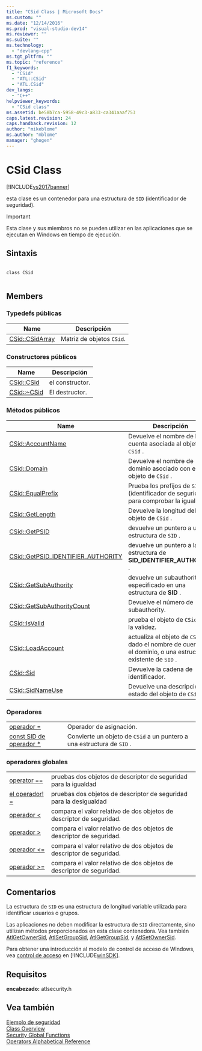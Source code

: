 ```yaml
---
title: "CSid Class | Microsoft Docs"
ms.custom: ""
ms.date: "12/14/2016"
ms.prod: "visual-studio-dev14"
ms.reviewer: ""
ms.suite: ""
ms.technology: 
  - "devlang-cpp"
ms.tgt_pltfrm: ""
ms.topic: "reference"
f1_keywords: 
  - "CSid"
  - "ATL::CSid"
  - "ATL.CSid"
dev_langs: 
  - "C++"
helpviewer_keywords: 
  - "CSid class"
ms.assetid: be58b7ca-5958-49c3-a833-ca341aaaf753
caps.latest.revision: 24
caps.handback.revision: 12
author: "mikeblome"
ms.author: "mblome"
manager: "ghogen"
---
```

# CSid Class
[!INCLUDE[vs2017banner](../../assembler/inline/includes/vs2017banner.md)]

esta clase es un contenedor para una estructura de `SID` \(identificador de seguridad\).  
  
> [!IMPORTANT]
>  Esta clase y sus miembros no se pueden utilizar en las aplicaciones que se ejecutan en Windows en tiempo de ejecución.  
  
## Sintaxis  
  
```  
  
class CSid  
  
```  
  
## Members  
  
### Typedefs públicas  
  
|Name|Descripción|  
|----------|-----------------|  
|[CSid::CSidArray](../Topic/CSid::CSidArray.md)|Matriz de objetos `CSid`.|  
  
### Constructores públicos  
  
|Name|Descripción|  
|----------|-----------------|  
|[CSid::CSid](../Topic/CSid::CSid.md)|el constructor.|  
|[CSid::~CSid](../Topic/CSid::~CSid.md)|El destructor.|  
  
### Métodos públicos  
  
|Name|Descripción|  
|----------|-----------------|  
|[CSid::AccountName](../Topic/CSid::AccountName.md)|Devuelve el nombre de la cuenta asociada al objeto de `CSid` .|  
|[CSid::Domain](../Topic/CSid::Domain.md)|Devuelve el nombre de dominio asociado con el objeto de `CSid` .|  
|[CSid::EqualPrefix](../Topic/CSid::EqualPrefix.md)|Prueba los prefijos de `SID` \(identificador de seguridad\) para comprobar la igualdad.|  
|[CSid::GetLength](../Topic/CSid::GetLength.md)|Devuelve la longitud del objeto de `CSid` .|  
|[CSid::GetPSID](../Topic/CSid::GetPSID.md)|devuelve un puntero a una estructura de `SID` .|  
|[CSid::GetPSID\_IDENTIFIER\_AUTHORITY](../Topic/CSid::GetPSID_IDENTIFIER_AUTHORITY.md)|devuelve un puntero a la estructura de **SID\_IDENTIFIER\_AUTHORITY** .|  
|[CSid::GetSubAuthority](../Topic/CSid::GetSubAuthority.md)|devuelve un subauthority especificado en una estructura de **SID** .|  
|[CSid::GetSubAuthorityCount](../Topic/CSid::GetSubAuthorityCount.md)|Devuelve el número de subauthority.|  
|[CSid::IsValid](../Topic/CSid::IsValid.md)|prueba el objeto de `CSid` para la validez.|  
|[CSid::LoadAccount](../Topic/CSid::LoadAccount.md)|actualiza el objeto de `CSid` dado el nombre de cuenta y el dominio, o una estructura existente de `SID` .|  
|[CSid::Sid](../Topic/CSid::Sid.md)|Devuelve la cadena de identificador.|  
|[CSid::SidNameUse](../Topic/CSid::SidNameUse.md)|Devuelve una descripción del estado del objeto de `CSid` .|  
  
### Operadores  
  
|||  
|-|-|  
|[operador \=](../Topic/CSid::operator%20=.md)|Operador de asignación.|  
|[const SID de operador \*](../Topic/CSid::operator%20const%20SID%20*.md)|Convierte un objeto de `CSid` a un puntero a una estructura de `SID` .|  
  
### operadores globales  
  
|||  
|-|-|  
|[operator \=\=](../Topic/CSid::operator%20==.md)|pruebas dos objetos de descriptor de seguridad para la igualdad|  
|[el operador\! \=](../Topic/CSid::operator%20!=.md)|pruebas dos objetos de descriptor de seguridad para la desigualdad|  
|[operador \<](../Topic/CSid::operator%20%3C.md)|compara el valor relativo de dos objetos de descriptor de seguridad.|  
|[operador \>](../Topic/CSid::operator%20%3E.md)|compara el valor relativo de dos objetos de descriptor de seguridad.|  
|[operador \<\=](../Topic/CSid::operator%20%3C=.md)|compara el valor relativo de dos objetos de descriptor de seguridad.|  
|[operador \>\=](../Topic/CSid::operator%20%3E=.md)|compara el valor relativo de dos objetos de descriptor de seguridad.|  
  
## Comentarios  
 La estructura de `SID` es una estructura de longitud variable utilizada para identificar usuarios o grupos.  
  
 Las aplicaciones no deben modificar la estructura de `SID` directamente, sino utilizan métodos proporcionados en esta clase contenedora.  Vea también [AtlGetOwnerSid](../Topic/AtlGetOwnerSid.md), [AtlSetGroupSid](../Topic/AtlSetGroupSid.md), [AtlGetGroupSid](../Topic/AtlGetGroupSid.md), y [AtlSetOwnerSid](../Topic/AtlSetOwnerSid.md).  
  
 Para obtener una introducción al modelo de control de acceso de Windows, vea [control de acceso](http://msdn.microsoft.com/library/windows/desktop/aa374860) en [!INCLUDE[winSDK](../../atl/includes/winsdk_md.md)].  
  
## Requisitos  
 **encabezado:** atlsecurity.h  
  
## Vea también  
 [Ejemplo de seguridad](../../top/visual-cpp-samples.md)   
 [Class Overview](../../atl/atl-class-overview.md)   
 [Security Global Functions](../../atl/reference/security-global-functions.md)   
 [Operators Alphabetical Reference](../../atl/reference/atl-operators.md)